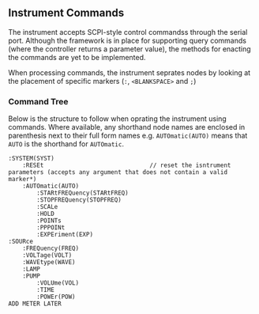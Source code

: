 ## Instrument Commands
The instrument accepts SCPI-style control commandss through the serial port. Although the framework is in place for supporting query commands (where the controller returns a parameter value), the methods for enacting the commands are yet to be implemented.

When processing commands, the instrument seprates nodes by looking at the placement of specific markers (```:```, ```<BLANKSPACE>``` and ```;```)

### Command Tree
Below is the structure to follow when oprating the instrument using commands. Where available, any shorthand node names are enclosed in parenthesis next to their full form names e.g. ```AUTOmatic(AUTO)``` means that ```AUTO``` is the shorthand for ```AUTOmatic```.

```
:SYSTEM(SYST)
    :RESEt                              // reset the isntrument parameters (accepts any argument that does not contain a valid marker*)
    :AUTOmatic(AUTO)
        :STARtFREQuency(STARtFREQ)
        :STOPFREQuency(STOPFREQ)
        :SCALe
        :HOLD
        :POINTs
        :PPPOINt
        :EXPEriment(EXP)
:SOURce
    :FREQuency(FREQ)
    :VOLTage(VOLT)
    :WAVEtype(WAVE)
    :LAMP
    :PUMP
        :VOLUme(VOL)
        :TIME
        :POWEr(POW)
ADD METER LATER
```
